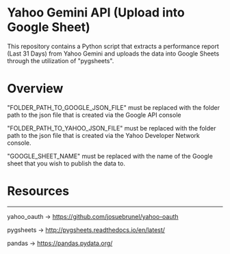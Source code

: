 # Yahoo Gemini API (Upload into Google Sheet)
This repository contains a Python script that extracts a performance report (Last 31 Days) from Yahoo Gemini and uploads the data into Google Sheets through the utilization of "pygsheets".


# Overview
"FOLDER_PATH_TO_GOOGLE_JSON_FILE" must be replaced with the folder path to the json file that is created via the Google API console

"FOLDER_PATH_TO_YAHOO_JSON_FILE" must be replaced with the folder path to the json file that is created via the Yahoo Developer Network console.

"GOOGLE_SHEET_NAME" must be replaced with the name of the Google sheet that you wish to publish the data to.

# Resources

-------
yahoo_oauth -> https://github.com/josuebrunel/yahoo-oauth

pygsheets -> http://pygsheets.readthedocs.io/en/latest/

pandas -> https://pandas.pydata.org/

